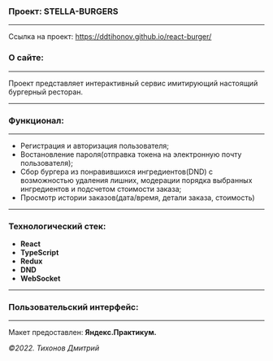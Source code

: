 ### Проект: STELLA-BURGERS
---

Ссылка на проект: https://ddtihonov.github.io/react-burger/

### О сайте:
---
Проект представляет  интерактивный сервис имитирующий настоящий бургерный ресторан.

---

### Функционал:
---
- Регистрация и авторизация пользователя;
- Востановление пароля(отправка токена на электронную почту пользователя);
- Сбор бургера из понравившихся ингредиентов(DND) с возможностью удаления лишних, модерации порядка выбранных ингредиентов и подсчетом стоимости заказа;
- Просмотр истории заказов(дата/время, детали заказа, стоимость)

---
### Технологический стек:
- **React**
- **TypeScript**
- **Redux**
- **DND**
- **WebSocket**
---

### Пользовательский интерфейс:

---

Макет предоставлен: **Яндекс.Практикум.**

_&copy;2022. Тихонов Дмитрий_